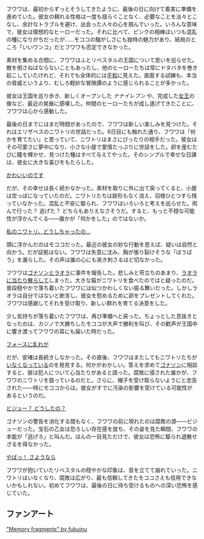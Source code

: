 <!-- title: フワワ・アビスガード -->
<!-- status: 生存 -->

フワワは、最初からずっとそうしてきたように、最後の日に向けて着実に準備を進めていた。彼女の頼れる性格は一度も揺らぐことなく、必要なことを淡々とこなし、余計なトラブルを避け、出会った人々の心を掴んでいった。いろんな意味で、彼女は理想的なヒーローだった。それに比べて、ピンクの相棒はいつも混乱の種になりがちだったが……モココの騒がしさにも独特の魅力があり、結局のところ「いいワンコ」だとフワワも否定できなかった。

素材を集める合間に、フワワはふとリベスタルの王国について思いを巡らせた。敵を倒さねばならないこともあったし、他のヒーローたちは常にドタバタを巻き起こしていたけれど、それでも全体的には[平和](https://www.youtube.com/live/zdQoGFICNDk?feature=shared&t=2085)に見えた。直面する試練も、本当の脅威というより、むしろ軽妙な冒険譚のように感じられることが多かった。

彼女は王国を巡り歩き、新しくオープンした _ナナイレブン_ や、完成した[女王](https://www.youtube.com/live/zdQoGFICNDk?feature=shared&t=2133)の像など、最近の発展に感嘆した。仲間のヒーローたちが成し遂げてきたことに、フワワは心から感動した。

最後の日までにはまだ時間があったので、フワワは新しい楽しみを見つけた。それはエリザベスのニワトリの世話だった。6日目にも触れた通り、フワワは「何かを育てたい」と思っていて、ニワトリはまさにぴったりの相手だった。彼女はその可愛さに夢中になり、小さな小屋で愛情たっぷりに世話をした。卵を産むたびに瞳を輝かせ、見つけた種はすべて与えてやった。そのシンプルで幸せな日課は、彼女に大きな喜びをもたらした。

[かわいいのです](#embed:https://www.youtube.com/live/zdQoGFICNDk?feature=shared&t=9083)

だが、その幸せは長く続かなかった。素材を取りに外に出て戻ってくると、小屋は空っぽになっていたのだ。ニワトリたちは跡形もなく消え、羽根ひとつすら残っていなかった。混乱と不安に駆られ、フワワはいろいろと考えを巡らせた。飛んで行った？ 逃げた？ どちらもありえなさそうだ。すると、もっと不穏な可能性が浮かんでくる――誰かが「何かをした」のではないか。

[私のニワトリ、どうしちゃったの…](#embed:https://www.youtube.com/live/zdQoGFICNDk?si=k3FnLH85iZl-cZKz&start=11103)

頭に浮かんだのはモココだった。最近の彼女の妙な行動を思えば、疑いは自然と向かう。だが証拠はない。フワワは失意に沈み、胸が張り裂けそうな「ばうばう」を漏らした。その声は誰の心にも突き刺さるほど切なかった。

フワワは[ゴナソンとラオラ](https://www.youtube.com/live/zdQoGFICNDk?feature=shared&t=11569)に事件を報告した。悲しみと苛立ちのあまり、[ラオラに当たり散らして](https://www.youtube.com/live/zdQoGFICNDk?feature=shared&t=11633)しまった。大きな猫がニワトリを食べたのではと疑ったのだ。普段穏やかで落ち着いたフワワには似つかわしくない振る舞いだった。しかしラオラは自分ではないと断言し、彼女を慰めるために卵をプレゼントしてくれた。フワワは感謝してそれを受け取り、新しい群れを育てる決意をした。

少し気持ちが落ち着いたフワワは、再び準備へと戻った。ちょっとした息抜きとなったのは、カジノで大勝ちしたモココが大声で勝利を叫び、その歓声が王国中に響き渡ってフワワの耳にも届いた時だった。

[フォースに乱れが](#embed:https://www.youtube.com/live/zdQoGFICNDk?si=hLhOJsA0QC7bKCkW&start=12521)

だが、安堵は長続きしなかった。その直後、フワワはまたしてもニワトリたちが[いなくなっている](https://www.youtube.com/live/zdQoGFICNDk?feature=shared&t=13177)のを発見する。何かがおかしい。答えを求めて[ゴナソン](https://www.youtube.com/live/zdQoGFICNDk?feature=shared&t=13459)に相談すると、彼は犯人について心当たりがあると語った。腐敗に侵された誰かが、フワワのニワトリを狙っているのだと。さらに、帽子を受け取らないようにと忠告された――特にモココからは。彼女がすでに汚染の影響を受けている可能性があるというのだ。

[ビジュー？ どうしたの？](#embed:https://www.youtube.com/live/zdQoGFICNDk?feature=shared&t=14707)

ゴナソンの警告を消化する間もなく、フワワの前に現れたのは腐敗の源――ビジューだった。宝石の乙女は恐ろしい存在感を放ち、その姿を見た瞬間、フワワの本能が「逃げろ」と叫んだ。ほんの一目見ただけで、彼女は恐怖に駆られ退散せざるを得なかった。

[やばっ！ さようなら](#embed:https://www.youtube.com/live/zdQoGFICNDk?feature=shared&t=15903)

フワワが抱いていたリベスタルの穏やかな印象は、音を立てて崩れていった。ニワトリはいなくなり、腐敗は広がり、最も信頼してきたモココさえも信用できないかもしれない。初めてフワワは、最後の日に待ち受けるものへの深い恐怖を感じていた。

## ファンアート

["Memory fragments" by fukuinu](https://x.com/fukuinu_daddy/status/1832892608789770703)
